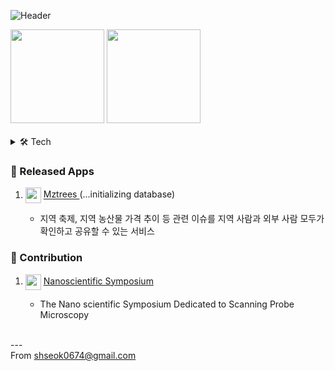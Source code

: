 ![Header](https://capsule-render.vercel.app/api?type=waving&height=200&text=💻%20Frontend%20Developer&fontAlign=50&fontAlignY=40&color=gradient)

<div align="start">
    <img width height = "150" src ="https://github-readme-stats.vercel.app/api?username=shseok&show_icons=true">
    <img width height = "150" src ="https://github-readme-stats.vercel.app/api/top-langs/?username=shseok&layout=compact">
</div>
<br/>
<details>
<summary>🛠️ Tech</summary>
    
### 🛠️ Domain & Skill
    
|Domain|Skill
|:---:|:---|
|Frontend|<img src="https://img.shields.io/badge/html5-E34F26?style=for-the-badge&logo=html5&logoColor=white"> <img src="https://img.shields.io/badge/css3-1572B6?style=for-the-badge&logo=css3&logoColor=white"> <img src="https://img.shields.io/badge/sass-CC6699?style=for-the-badge&logo=sass&logoColor=white"> <img src="https://img.shields.io/badge/styled components-DB7093?style=for-the-badge&logo=styled-components&logoColor=white"> <img src="https://img.shields.io/badge/javascript-F7DF1E?style=for-the-badge&logo=javascript&logoColor=black"> <img src="https://img.shields.io/badge/typescript-3178C6?style=for-the-badge&logo=typescript&logoColor=white"> <img src="https://img.shields.io/badge/react-61DAFB?style=for-the-badge&logo=react&logoColor=black"> <img src="https://img.shields.io/badge/next.js-000000?style=for-the-badge&logo=next.js&logoColor=white"> <img src="https://img.shields.io/badge/react native-61DAFB?style=for-the-badge&logo=react&logoColor=black"> <img src="https://img.shields.io/badge/flutter-02569B?style=for-the-badge&logo=flutter&logoColor=white">|
|Backend|<img src="https://img.shields.io/badge/express-000000?style=for-the-badge&logo=express&logoColor=white"> <img src="https://img.shields.io/badge/fastify-000000?style=for-the-badge&logo=fastify&logoColor=white"> <img src="https://img.shields.io/badge/php-777BB4?style=for-the-badge&logo=php&logoColor=white">|
|Database|<img src="https://img.shields.io/badge/mysql-4479A1?style=for-the-badge&logo=mysql&logoColor=white"> <img src="https://img.shields.io/badge/sqlite-003B57?style=for-the-badge&logo=sqlite&logoColor=white"> <img src="https://img.shields.io/badge/postgresql-4169E1?style=for-the-badge&logo=postgresql&logoColor=white"> <img src="https://img.shields.io/badge/firebase-FFCA28?style=for-the-badge&logo=firebase&logoColor=white"> <img src="https://img.shields.io/badge/mongodb-47A248?style=for-the-badge&logo=mongodb&logoColor=white"> <img src="https://img.shields.io/badge/prisma-2D3748?style=for-the-badge&logo=prisma&logoColor=white">|
|Infrastructure|<img src="https://img.shields.io/badge/aws ec2-FF9900?style=for-the-badge&logo=amazonec2&logoColor=black"> <img src="https://img.shields.io/badge/amazon ecr-FF9900?style=for-the-badge&logo=amazonecs&logoColor=black"> <img src="https://img.shields.io/badge/amazon ecs-FF9900?style=for-the-badge&logo=amazonecs&logoColor=black"> <img src="https://img.shields.io/badge/docker-2496ED?style=for-the-badge&logo=docker&logoColor=white"> <img src="https://img.shields.io/badge/terraform-7B42BC?style=for-the-badge&logo=terraform&logoColor=white"> <img src="https://img.shields.io/badge/github actions-2088FF?style=for-the-badge&logo=githubactions&logoColor=white"> <img src="https://img.shields.io/badge/cloudflare-F38020?style=for-the-badge&logo=cloudflare&logoColor=white"> <img src="https://img.shields.io/badge/vercel-000000?style=for-the-badge&logo=vercel&logoColor=white">|
</details>
    
<!-- [![shseok's github stats](https://github-readme-stats.vercel.app/api?username=shseok&count_private=true&show_icons=true)](https://github.com/anuraghazra/github-readme-stats) -->

###  🎉 Released Apps
<ol>
  <li> 
     <p> 
       <img width = "25" src="https://www.mztrees.com/favicon/favicon.ico" align="center"> 
          <a href = "https://www.mztrees.com/"> Mztrees </a> <span> (...initializing database) </span>
     </p> 
  </li>
  <ul>
      <li> 지역 축제, 지역 농산물 가격 추이 등 관련 이슈를 지역 사람과 외부 사람 모두가 확인하고 공유할 수 있는 서비스</li>
  </ul>
  
</ol>

###  🤝 Contribution
<ol>
  <li> 
     <p> 
       <img width = "25" src="https://nss-integration.s3.us-west-1.amazonaws.com/common/favicon.jpg" align="center"> 
          <a href = "https://event.nanoscientific.org/"> Nanoscientific Symposium </a>
     </p> 
  </li>
  <ul>
      <li> The Nano scientific Symposium Dedicated to Scanning Probe Microscopy </li>
  </ul>
  
</ol>

<br/>
--- 
<div align="start">From <a href="mailto:shseok0674@gmail.com">shseok0674@gmail.com</a></div>
